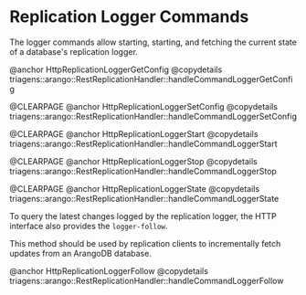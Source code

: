 <a name="replication_logger_commands"></a>
# Replication Logger Commands

The logger commands allow starting, starting, and fetching the current state of a
database's replication logger. 

@anchor HttpReplicationLoggerGetConfig
@copydetails triagens::arango::RestReplicationHandler::handleCommandLoggerGetConfig

@CLEARPAGE
@anchor HttpReplicationLoggerSetConfig
@copydetails triagens::arango::RestReplicationHandler::handleCommandLoggerSetConfig

@CLEARPAGE
@anchor HttpReplicationLoggerStart
@copydetails triagens::arango::RestReplicationHandler::handleCommandLoggerStart

@CLEARPAGE
@anchor HttpReplicationLoggerStop
@copydetails triagens::arango::RestReplicationHandler::handleCommandLoggerStop

@CLEARPAGE
@anchor HttpReplicationLoggerState
@copydetails triagens::arango::RestReplicationHandler::handleCommandLoggerState

To query the latest changes logged by the replication logger, the HTTP interface
also provides the `logger-follow`.

This method should be used by replication clients to incrementally fetch updates 
from an ArangoDB database.

@anchor HttpReplicationLoggerFollow
@copydetails triagens::arango::RestReplicationHandler::handleCommandLoggerFollow

